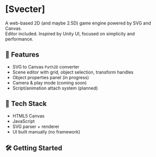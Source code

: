 # [Svecter]

A web-based 2D (and maybe 2.5D) game engine powered by SVG and Canvas.  
Editor included. Inspired by Unity UI, focused on simplicity and performance.

## 🚀 Features

- SVG to Canvas `Path2D` converter
- Scene editor with grid, object selection, transform handles
- Object properties panel (in progress)
- Camera & play mode (coming soon)
- Script/animation attach system (planned)

## 🧱 Tech Stack

- HTML5 Canvas
- JavaScript
- SVG parser + renderer
- UI built manually (no framework)

## 🛠 Getting Started

<!--
```bash
git clone https://github.com/your-name/your-repo.git
cd your-repo
npm install
npm run dev
``` -->
